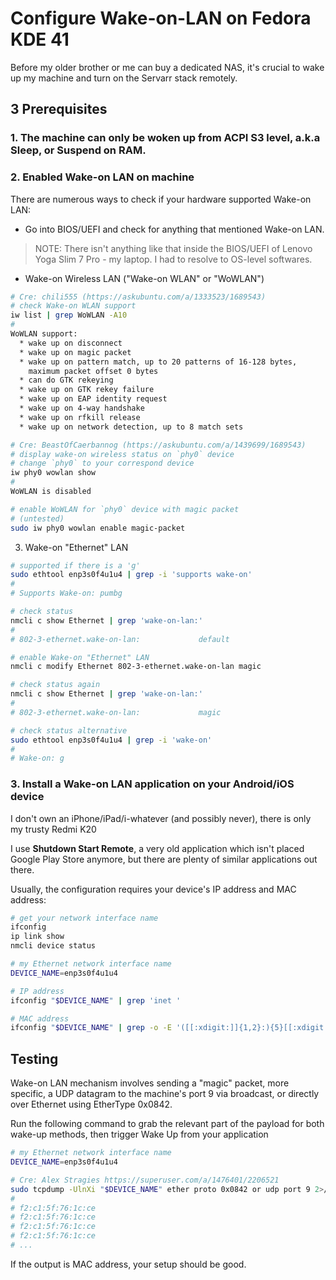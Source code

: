 # Configure Wake-on-LAN on Fedora KDE 41

<!-- tl;dr starts -->

Before my older brother or me can buy a dedicated NAS, it's crucial to wake up my machine and turn on the Servarr stack remotely.

<!-- tl;dr ends -->

## 3 Prerequisites

### 1. The machine can only be woken up from ACPI S3 level, a.k.a Sleep, or Suspend on RAM.

### 2. Enabled Wake-on LAN on machine

There are numerous ways to check if your hardware supported Wake-on LAN:

- Go into BIOS/UEFI and check for anything that mentioned Wake-on LAN.

> NOTE: There isn't anything like that inside the BIOS/UEFI of Lenovo Yoga Slim 7 Pro - my laptop. I had to resolve to OS-level softwares.

- Wake-on Wireless LAN ("Wake-on WLAN" or "WoWLAN")

```sh
# Cre: chili555 (https://askubuntu.com/a/1333523/1689543)
# check Wake-on WLAN support
iw list | grep WoWLAN -A10
#
WoWLAN support:
  * wake up on disconnect
  * wake up on magic packet
  * wake up on pattern match, up to 20 patterns of 16-128 bytes,
    maximum packet offset 0 bytes
  * can do GTK rekeying
  * wake up on GTK rekey failure
  * wake up on EAP identity request
  * wake up on 4-way handshake
  * wake up on rfkill release
  * wake up on network detection, up to 8 match sets

# Cre: BeastOfCaerbannog (https://askubuntu.com/a/1439699/1689543)
# display wake-on wireless status on `phy0` device
# change `phy0` to your correspond device
iw phy0 wowlan show
#
WoWLAN is disabled

# enable WoWLAN for `phy0` device with magic packet
# (untested)
sudo iw phy0 wowlan enable magic-packet
```

3. Wake-on "Ethernet" LAN

```sh
# supported if there is a 'g'
sudo ethtool enp3s0f4u1u4 | grep -i 'supports wake-on'
#
# Supports Wake-on: pumbg

# check status
nmcli c show Ethernet | grep 'wake-on-lan:'
#
# 802-3-ethernet.wake-on-lan:             default

# enable Wake-on "Ethernet" LAN
nmcli c modify Ethernet 802-3-ethernet.wake-on-lan magic

# check status again
nmcli c show Ethernet | grep 'wake-on-lan:'
#
# 802-3-ethernet.wake-on-lan:             magic

# check status alternative
sudo ethtool enp3s0f4u1u4 | grep -i 'wake-on'
#
# Wake-on: g
```

### 3. Install a Wake-on LAN application on your Android/iOS device

I don't own an iPhone/iPad/i-whatever (and possibly never), there is only my trusty Redmi K20

I use **Shutdown Start Remote**, a very old application which isn't placed Google Play Store anymore, but there are plenty of similar applications out there.

Usually, the configuration requires your device's IP address and MAC address:

```sh
# get your network interface name
ifconfig
ip link show
nmcli device status

# my Ethernet network interface name
DEVICE_NAME=enp3s0f4u1u4

# IP address
ifconfig "$DEVICE_NAME" | grep 'inet '

# MAC address
ifconfig "$DEVICE_NAME" | grep -o -E '([[:xdigit:]]{1,2}:){5}[[:xdigit:]]{1,2}'
```

## Testing

Wake-on LAN mechanism involves sending a "magic" packet, more specific, a UDP datagram to the machine's port 9 via broadcast, or directly over Ethernet using EtherType 0x0842.

Run the following command to grab the relevant part of the payload for both wake-up methods, then trigger Wake Up from your application

```sh
# my Ethernet network interface name
DEVICE_NAME=enp3s0f4u1u4

# Cre: Alex Stragies https://superuser.com/a/1476401/2206521
sudo tcpdump -UlnXi "$DEVICE_NAME" ether proto 0x0842 or udp port 9 2>/dev/null | sed -nE 's/^.*20:  (ffff|.... ....) (..)(..) (..)(..) (..)(..).*$/\2:\3:\4:\5:\6:\7/p'
#
# f2:c1:5f:76:1c:ce
# f2:c1:5f:76:1c:ce
# f2:c1:5f:76:1c:ce
# f2:c1:5f:76:1c:ce
# ...
```

If the output is MAC address, your setup should be good.
